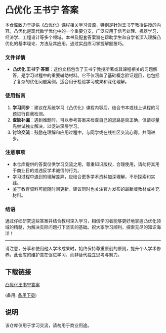 # 凸优化 王书宁 答案

本仓库致力于提供《凸优化》课程相关学习资源，特别是针对王书宁教授讲授的内容。凸优化是现代数学优化中的一个重要分支，广泛应用于信号处理、机器学习、经济学、工程设计等多个领域。本书及配套答案旨在帮助学生和自学者深入理解凸优化的基本理论、方法及其应用，通过实战练习掌握解题技巧。

### 文件详情

- **凸优化 王书宁 答案**：这份文档包含了王书宁教授所著或其课程相关的习题解答，是学习过程中的重要辅助材料。它不仅涵盖了基础概念验证题目，也包括了复杂的优化问题案例，适合用于检验学习成果和深化理解。

### 使用指南

1. **学习同步**：建议在系统学习《凸优化》课程内容后，结合书本或线上课程的习题进行自我检测。
2. **查缺补漏**：遇到难题时，可以参考答案来检查自己的思路是否正确，但请尽量先尝试独立解决，以促进深层学习。
3. **讨论交流**：鼓励在理解和应用过程中，与同学或在线社区交流心得，共同进步。

### 注意事项

- 本仓库提供的答案仅供学习交流之用，尊重知识版权，合理使用，请勿将其用于商业目的或违反学术诚信的行为。
- 学习过程中遇到的理解差异，应结合更多学术资料加深理解，不断探索和实践。
- 鉴于教育资料可能随时间更新，建议同时也关注官方发布的最新版教材或补充材料。

### 结语

通过仔细研究这些答案并结合教材深入学习，相信学习者能够更好地掌握凸优化领域的精髓，为解决实际问题打下坚实的基础。祝大家学习顺利，探索无尽的知识海洋！

---

请注意，分享和使用他人学术成果时，始终保持尊重原创的原则，提升个人学术修养。此仓库的维护意在促进学习，而非替代独立思考与努力。

## 下载链接
[凸优化王书宁答案](https://pan.quark.cn/s/53fd1116bb82) 

(备用: [备用下载](https://pan.baidu.com/s/1VmJq3hHFG4MVE6AetLO_5Q?pwd=1234))

## 说明

该仓库仅用于学习交流，请勿用于商业用途。

